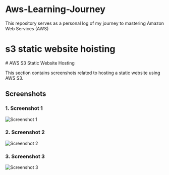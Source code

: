 # Aws-Learning-Journey
This repository serves as a personal log of my journey to mastering Amazon Web Services (AWS)

<h1>s3 static website hoisting</h1>
# AWS S3 Static Website Hosting

This section contains screenshots related to hosting a static website using AWS S3.

## Screenshots

### 1. Screenshot 1
![Screenshot 1](aws%20free%20learning%20journey/aws%20s3/s3%20static%20website%20hosting/Screenshot%202025-01-26%20191234.png)

### 2. Screenshot 2
![Screenshot 2](aws%20free%20learning%20journey/aws%20s3/s3%20static%20website%20hosting/Screenshot%202025-01-26%20191310.png)

### 3. Screenshot 3
![Screenshot 3](aws%20free%20learning%20journey/aws%20s3/s3%20static%20website%20hosting/Screenshot%202025-01-26%20191353.png)

